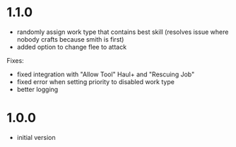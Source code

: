 # 1.1.0

- randomly assign work type that contains best skill (resolves issue where nobody crafts because smith is first)
- added option to change flee to attack

Fixes:

- fixed integration with "Allow Tool" Haul+ and "Rescuing Job"
- fixed error when setting priority to disabled work type
- better logging

# 1.0.0

- initial version
